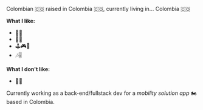 Colombian 🇨🇴 raised in Colombia 🇨🇴, currently living in... Colombia 🇨🇴

<b>What I like:</b>
  - 🦕🦖
  - 🗾🗻
  - 🕹️🎮🎲
  - 🎶🎚️

<b>What I don't like:</b>
  - 🍇🍊

Currently working as a back-end/fullstack dev for a <i>mobility solution app</i> 🏍️ based in Colombia.
